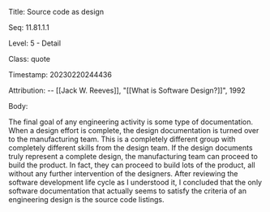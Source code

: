 Title:  Source code as design

Seq:    11.81.1.1

Level:  5 - Detail

Class:  quote

Timestamp: 20230220244436

Attribution: -- [[Jack W. Reeves]], "[[What is Software Design?]]", 1992

Body:

The final goal of any engineering activity is some type of documentation. When a design effort is complete, the design documentation is turned over to the manufacturing team. This is a completely different group with completely different skills from the design team. If the design documents truly represent a complete design, the manufacturing team can proceed to build the product. In fact, they can proceed to build lots of the product, all without any further intervention of the designers. After reviewing the software development life cycle as I understood it, I concluded that the only software documentation that actually seems to satisfy the criteria of an engineering design is the source code listings.

